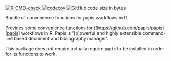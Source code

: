 [![R-CMD-check](https://github.com/stasvlasov/get_dots/workflows/R-CMD-check/badge.svg)](https://github.com/stasvlasov/get_dots/actions)
[![codecov](https://codecov.io/gh/stasvlasov/dots/branch/master/graph/badge.svg?token=ACDBEL2JY5)](https://codecov.io/gh/stasvlasov/dots)
![GitHub code size in bytes](https://img.shields.io/github/languages/code-size/stasvlasov/dots)

Bundle of convenience functions for papis workflows in R.

Provides some convenience functions for [[https://github.com/papis/papis][papis] workflows in R. Papis is '[p]owerful and highly extensible command-line based document and bibliography manager'.

This package does not require actually require `papis` to be installed in order for its functions to work.


